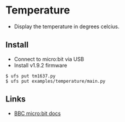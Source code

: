 # Temperature

* Display the temperature in degrees celcius.

## Install

* Connect to micro:bit via USB
* Install v1.9.2 firmware

```
$ ufs put tm1637.py
$ ufs put examples/temperature/main.py
```

## Links

* [BBC micro:bit docs](https://microbit-micropython.readthedocs.io/en/latest/microbit.html)
